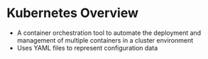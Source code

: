 # Kubernetes Overview

* A container orchestration tool to automate the deployment and management of multiple containers in a cluster environment
* Uses YAML files to represent configuration data

<br>

